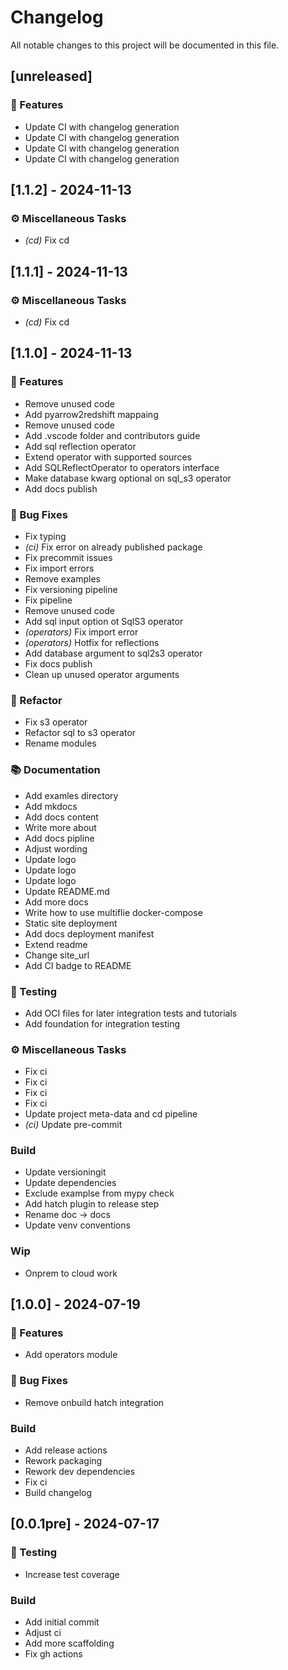 # Changelog

All notable changes to this project will be documented in this file.

## [unreleased]

### 🚀 Features

- Update CI with changelog generation
- Update CI with changelog generation
- Update CI with changelog generation
- Update CI with changelog generation

## [1.1.2] - 2024-11-13

### ⚙️ Miscellaneous Tasks

- *(cd)* Fix cd

## [1.1.1] - 2024-11-13

### ⚙️ Miscellaneous Tasks

- *(cd)* Fix cd

## [1.1.0] - 2024-11-13

### 🚀 Features

- Remove unused code
- Add pyarrow2redshift mappaing
- Remove unused code
- Add .vscode folder and contributors guide
- Add sql reflection operator
- Extend operator with supported sources
- Add SQLReflectOperator to operators interface
- Make database kwarg optional on sql_s3 operator
- Add docs publish

### 🐛 Bug Fixes

- Fix typing
- *(ci)* Fix error on already published package
- Fix precommit issues
- Fix import errors
- Remove examples
- Fix versioning pipeline
- Fix pipeline
- Remove unused code
- Add sql input option ot SqlS3 operator
- *(operators)* Fix import error
- *(operators)* Hotfix for reflections
- Add database argument to sql2s3 operator
- Fix docs publish
- Clean up unused operator arguments

### 🚜 Refactor

- Fix s3 operator
- Refactor sql to s3 operator
- Rename modules

### 📚 Documentation

- Add examles directory
- Add mkdocs
- Add docs content
- Write more about
- Add docs pipline
- Adjust wording
- Update logo
- Update logo
- Update logo
- Update README.md
- Add more docs
- Write how to use multiflie docker-compose
- Static site deployment
- Add docs deployment manifest
- Extend readme
- Change site_url
- Add CI badge to README

### 🧪 Testing

- Add OCI files for later integration tests and tutorials
- Add foundation for integration testing

### ⚙️ Miscellaneous Tasks

- Fix ci
- Fix ci
- Fix ci
- Fix ci
- Update project meta-data and cd pipeline
- *(ci)* Update pre-commit

### Build

- Update versioningit
- Update dependencies
- Exclude examplse from mypy check
- Add hatch plugin to release step
- Rename doc -> docs
- Update venv conventions

### Wip

- Onprem to cloud work

## [1.0.0] - 2024-07-19

### 🚀 Features

- Add operators module

### 🐛 Bug Fixes

- Remove onbuild hatch integration

### Build

- Add release actions
- Rework packaging
- Rework dev dependencies
- Fix ci
- Build changelog

## [0.0.1pre] - 2024-07-17

### 🧪 Testing

- Increase test coverage

### Build

- Add initial commit
- Adjust ci
- Add more scaffolding
- Fix gh actions

<!-- generated by git-cliff -->
